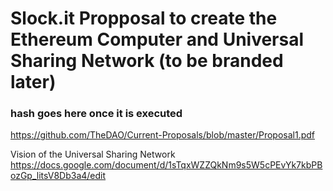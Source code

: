 # Slock.it Propposal to create the Ethereum Computer and Universal Sharing Network (to be branded later)

### hash goes here once it is executed

https://github.com/TheDAO/Current-Proposals/blob/master/Proposal1.pdf

Vision of the Universal Sharing Network https://docs.google.com/document/d/1sTqxWZZQkNm9s5W5cPEvYk7kbPBozGp_litsV8Db3a4/edit
